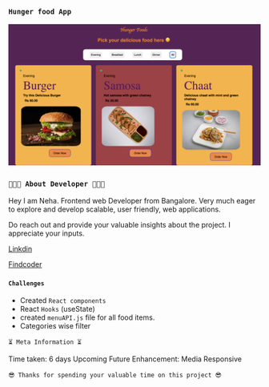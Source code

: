 ### `Hunger food App`

![myproject link](/public//foodimages/hunger%20food.png)

### `👩🏻‍💻 About Developer 👩🏻‍💻`

Hey I am Neha. Frontend web Developer from Bangalore. Very much eager to explore and develop scalable, user friendly, web applications.

Do reach out and provide your valuable insights about the project. I appreciate your inputs.

[Linkdin](https://www.linkedin.com/in/neha-pandey-a89a5a224/)

[Findcoder](https://www.findcoder.io/u/nehap)

#### `Challenges`

- Created `React components`
- React `Hooks` (useState)
- created `menuAPI.js` file for all food items.
- Categories wise filter 

`⏳ Meta Information ⏳`

Time taken: 6 days
Upcoming Future Enhancement: Media Responsive

`😎 Thanks for spending your valuable time on this project 😎 `